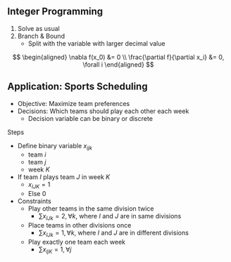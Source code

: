 ## Integer Programming

1. Solve as usual
2. Branch & Bound
   - Split with the variable with larger decimal value


$$
\begin{aligned}
\nabla f(x_0) &= 0 \\
\frac{\partial f}{\partial x_i} &= 0, \forall i
\end{aligned}
$$

## Application: Sports Scheduling

- Objective: Maximize team preferences
- Decisions: Which teams should play each other each week
  - Decision variable can be binary or discrete


Steps

- Define binary variable $x_{ijk}$
  - team $i$
  - team $j$
  - week $K$
- If team $I$ plays team $J$ in week $K$
  - $x_{IJK}=1$
  - Else 0
- Constraints
  - Play other teams in the same division twice
    - $\sum x_{IJk} = 2, \forall k$, where $I$ and $J$ are in same divisions
  - Place teams in other divisions once
    - $\sum x_{IJk} = 1, \forall k$, where $I$ and $J$ are in different divisions
  - Play exactly one team each week
    - $\sum x_{IjK} = 1, \forall j$

 

